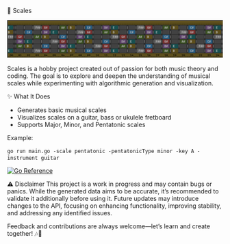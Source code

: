 🎵 Scales

![img](./img.png)

Scales is a hobby project created out of passion for both music theory and coding. The goal is to explore and deepen the understanding of musical scales while experimenting with algorithmic generation and visualization.

✨ What It Does

- Generates basic musical scales
- Visualizes scales on a guitar, bass or ukulele fretboard
- Supports Major, Minor, and Pentatonic scales

Example:

```
go run main.go -scale pentatonic -pentatonicType minor -key A -instrument guitar
```

[![Go Reference](https://pkg.go.dev/badge/github.com/andriikushch/scales.svg)](https://pkg.go.dev/github.com/andriikushch/scales)

⚠️ Disclaimer
This project is a work in progress and may contain bugs or panics. While the generated data aims to be accurate, it’s recommended to validate it additionally before using it. Future updates may introduce changes to the API, focusing on enhancing functionality, improving stability, and addressing any identified issues.

Feedback and contributions are always welcome—let’s learn and create together! 🎶🚀

